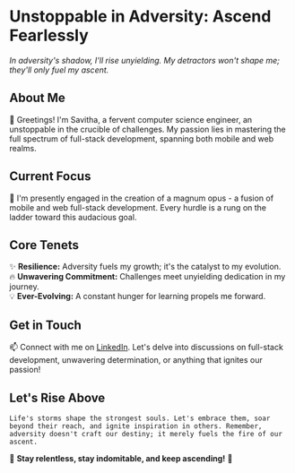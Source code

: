 # **Unstoppable in Adversity: Ascend Fearlessly**

_In adversity's shadow, I'll rise unyielding. My detractors won't shape me; they'll only fuel my ascent._

## About Me

👋 Greetings! I'm Savitha, a fervent computer science engineer, an unstoppable in the crucible of challenges. My passion lies in mastering the full spectrum of full-stack development, spanning both mobile and web realms.

## Current Focus

🚀 I'm presently engaged in the creation of a magnum opus - a fusion of mobile and web full-stack development. Every hurdle is a rung on the ladder toward this audacious goal.

## Core Tenets

✨ **Resilience:** Adversity fuels my growth; it's the catalyst to my evolution.  
🔥 **Unwavering Commitment:** Challenges meet unyielding dedication in my journey.  
💡 **Ever-Evolving:** A constant hunger for learning propels me forward.


## Get in Touch

📫 Connect with me on [LinkedIn](https://www.linkedin.com/in/savitha1111/). Let's delve into discussions on full-stack development, unwavering determination, or anything that ignites our passion!

## Let's Rise Above

```Life's storms shape the strongest souls. Let's embrace them, soar beyond their reach, and ignite inspiration in others. Remember, adversity doesn't craft our destiny; it merely fuels the fire of our ascent.```

🌟 **Stay relentless, stay indomitable, and keep ascending!** 🌟
